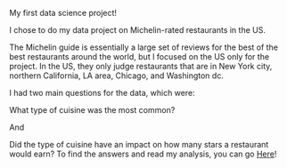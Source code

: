 My first data science project!

I chose to do my data project on Michelin-rated restaurants in the US. 

The Michelin guide is essentially a large set of reviews for the best of the best restaurants around the world, but I focused on the US only for the project. In the US, they only judge restaurants that are in New York city, northern California, LA area, Chicago, and Washington dc. 

 I had two main questions for the data, which were: 

What type of cuisine was the most common?  

And  

Did the type of cuisine have an impact on how many stars a restaurant would earn? 
To find the answers and read my analysis, you can go <a href="https://medium.com/@dylanstewart_18367/what-type-of-cuisine-will-earn-you-a-michelin-star-468e2868b158">Here</a>!

